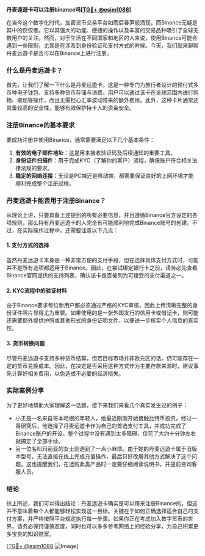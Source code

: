 **丹麦遠遊卡可以注册binance吗[[TG💪+ @esim1088](https://t.me/s/esim1088)]**

在当今这个数字化时代，加密货币交易平台如雨后春笋般涌现，而Binance无疑是其中的佼佼者。它以其强大的功能、便捷的操作以及丰富的交易品种吸引了全球无数用户的关注。然而，对于生活在不同国家和地区的人来说，使用Binance可能会遇到一些限制，尤其是在涉及到身份验证和支付方式的时候。今天，我们就来聊聊丹麦远遊卡是否可以在Binance上进行注册。

### 什么是丹麦远遊卡？

首先，让我们了解一下什么是丹麦远遊卡。这是一种专门为旅行者设计的预付式多币种电子钱包，支持多种货币存储与消费。用户可以通过该卡在全球范围内进行购物、取现等操作，而且无需担心汇率波动带来的额外费用。此外，这种卡片通常还具备较高的安全性，能够有效保护持卡人的资金安全。

### 注册Binance的基本要求

要成功注册并使用Binance，通常需要满足以下几个基本条件：
1. **有效的电子邮件地址**：这是用来接收验证码及后续通知的重要工具。
2. **身份证件扫描件**：用于完成KYC（了解你的客户）流程，确保账户符合相关法律法规的要求。
3. **稳定的网络连接**：无论是PC端还是移动端，都需要保证良好的上网环境才能顺利完成整个注册过程。

### 丹麦远遊卡能否用于注册Binance？

从理论上讲，只要具备上述提到的所有必要信息，并且遵循Binance官方设定的各项规则，那么持有丹麦远遊卡的人完全有可能顺利地完成Binance账号的创建。不过，在实际操作过程中，还需要注意以下几点：

#### 1. 支付方式的选择
虽然丹麦远遊卡本身是一种非常方便的支付手段，但在选择具体支付方式时，可能并不是所有选项都适用于Binance。因此，在尝试绑定银行卡之前，请务必先查看Binance官网提供的支持列表，确认该卡是否被列为可接受的支付渠道之一。

#### 2. KYC流程中的验证材料
由于Binance要求每位新用户都必须通过严格的KYC审核，因此上传清晰完整的身份证件照片显得尤为重要。如果使用的是一张外国发行的信用卡或借记卡，则可能还需要额外提供护照或其他形式的身份证明文件，以便进一步核实个人信息的真实性。

#### 3. 货币转换问题
尽管丹麦远遊卡支持多种货币结算，但若目标市场并非欧元区的话，仍可能存在一定的货币兑换成本。因此，在决定是否采用这种方式作为主要存款来源时，建议事先计算好相关费用，以免造成不必要的经济损失。

### 实际案例分享

为了更好地帮助大家理解这一话题，接下来我们来看几个真实发生过的例子：
- 小王是一名来自哥本哈根的年轻人，他最近刚刚开始接触比特币投资。经过一番研究后，他选择了丹麦远遊卡作为自己的首选支付工具，并成功完成了Binance账户的开设。整个过程中没有遇到太多障碍，仅花了大约十分钟左右就搞定了全部手续。
- 另一位名叫玛丽亚的女士则遇到了一点小麻烦。由于她的丹麦远遊卡属于旧版本型号，无法直接在线上完成充值操作，最后只好改用其他方式解决了这个问题。这也提醒我们，在选购此类产品时一定要仔细阅读说明书，并提前咨询客服人员。

### 结论

综上所述，我们可以得出结论：丹麦远遊卡确实是可以用来注册Binance的，但这并不意味着每个人都能够轻松实现这一目标。关键在于如何正确选择适合自己的支付方案，并严格按照平台规定执行每一步骤。如果你正在考虑加入数字货币的世界，请务必保持谨慎态度，同时也可以多多参考网络上的经验分享，为自己积累更多宝贵的知识财富。

[[TG💪+ @esim1088](https://t.me/s/esim1088) ![Image](https://i.postimg.cc/4NQfJmqS/Snipaste-2025-05-13-00-14-12.png)]
